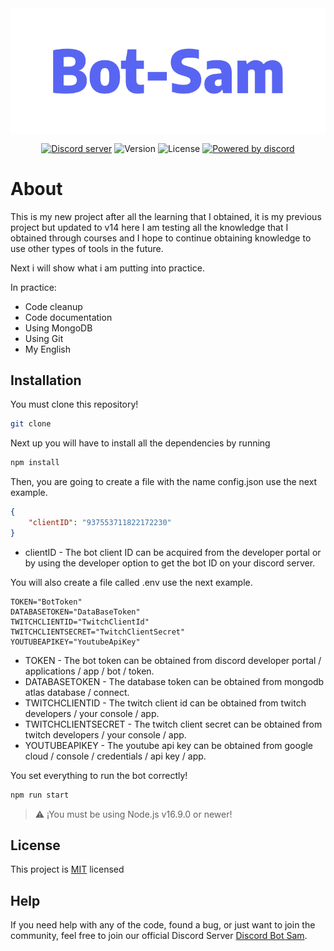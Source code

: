 <img align="center" src="https://github.com/SamaelJardines/Bot-Sam-v14/blob/master/Img/Logo.png"/>

<div align="center">
<p>
<a href="https://discord.gg/J2GZew7ja6"><img src="https://img.shields.io/discord/895001032579510312?color=%235d69e3&label=CHAT&logo=discord&logoColor=%23ffffff&style=flat-square" alt="Discord server" /></a>
<img src="https://img.shields.io/github/package-json/v/SamaelJardines/Bot-Sam-v14?color=%23&label=VERSION&style=flat-square" alt="Version" />
<img src="https://img.shields.io/github/license/SamaelJardines/Bot-Sam-v14?color=fe7d37&label=LICENSE&style=flat-square" alt="License" />
<a href="https://github.com/discordjs/discord.js"><img src="https://img.shields.io/badge/POWERED%20BY-DISCORD.JS-5865f2?style=flat-square" alt="Powered by discord" /></a>
</p>
</div>

# About

This is my new project after all the learning that I obtained, it is my previous project but updated to v14 here I am testing all the knowledge that I obtained through courses and I hope to continue obtaining knowledge to use other types of tools in the future.

Next i will show what i am putting into practice.

In practice:
- Code cleanup
- Code documentation
- Using MongoDB
- Using Git
- My English

## Installation

You must clone this repository!
```sh
git clone
```

Next up you will have to install all the dependencies by running
```sh
npm install
```

Then, you are going to create a file with the name config.json
use the next example.
```json
{
    "clientID": "937553711822172230"
}
```
- clientID - The bot client ID can be acquired from the developer portal or by using the developer option to get the bot ID on your discord server.

You will also create a file called .env
use the next example.
```env
TOKEN="BotToken"
DATABASETOKEN="DataBaseToken"
TWITCHCLIENTID="TwitchClientId"
TWITCHCLIENTSECRET="TwitchClientSecret"
YOUTUBEAPIKEY="YoutubeApiKey"
```
- TOKEN - The bot token can be obtained from discord developer portal / applications / app / bot / token.
- DATABASETOKEN - The database token can be obtained from mongodb atlas database / connect.
- TWITCHCLIENTID - The twitch client id can be obtained from twitch developers / your console / app.
- TWITCHCLIENTSECRET - The twitch client secret can be obtained from twitch developers / your console / app.
- YOUTUBEAPIKEY - The youtube api key can be obtained from google cloud / console / credentials / api key / app.

You set everything to run the bot correctly!
```sh
npm run start
```

> ⚠️ ¡You must be using Node.js v16.9.0 or newer!

##  License

This project is [MIT](https://opensource.org/licenses/MIT) licensed

## Help

If you need help with any of the code, found a bug, or just want to join the community, feel free to join our official Discord Server <a href="https://discord.gg/J2GZew7ja6">Discord Bot Sam</a>.